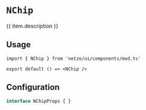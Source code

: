 <script setup>
import SectionDocsCards from '@theme/components/sections/SectionDocsCards.vue'
import en from '~/locales/en.js'
const item = en.components.find(({ uid }) => uid === 'chip')
</script>

<div class="mb-5 w-75px h-75px"  :class="item.icon" />

# `NChip`

{{ item.description }}

## Usage

```tsx
import { NChip } from 'netzo/ui/components/mod.ts'

export default () => <NChip />
```

## Configuration

```ts
interface NChipProps { }
```
